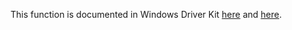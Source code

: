 This function is documented in Windows Driver Kit [here](https://learn.microsoft.com/en-us/windows-hardware/drivers/ddi/wdm/nf-wdm-ntsetinformationtransaction) and [here](https://learn.microsoft.com/en-us/windows-hardware/drivers/ddi/wdm/nf-wdm-zwsetinformationtransaction).
